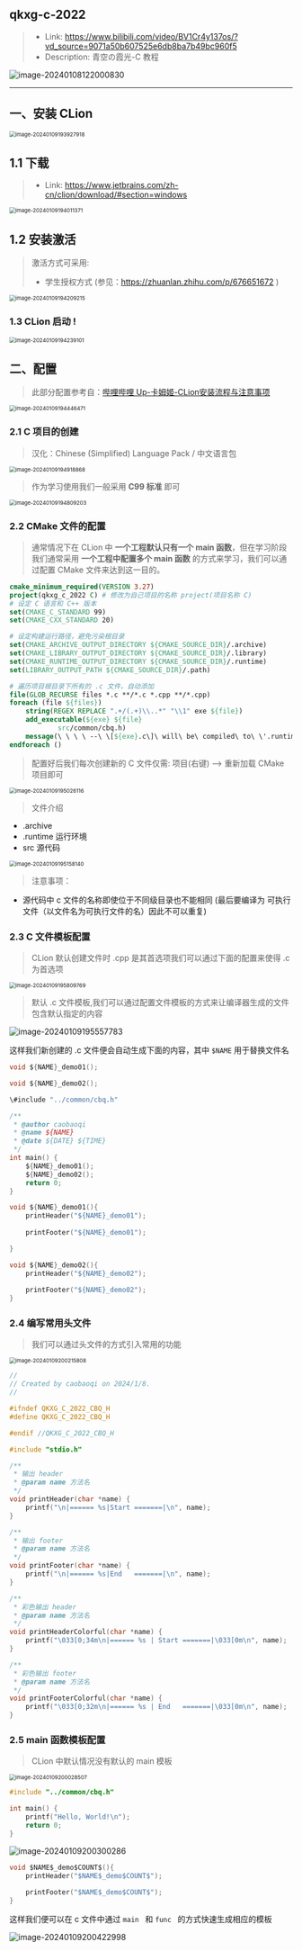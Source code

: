 ## qkxg-c-2022

> - Link: https://www.bilibili.com/video/BV1Cr4y137os/?vd_source=9071a50b607525e6db8ba7b49bc960f5
> - Description: 青空の霞光-C 教程

![image-20240108122000830](https://jz-cbq-1311841992.cos.ap-beijing.myqcloud.com/images/image-20240108122000830.png)

---

## 一、安装 CLion

<img src="https://jz-cbq-1311841992.cos.ap-beijing.myqcloud.com/images/image-20240109193927918.png" alt="image-20240109193927918" style="zoom:67%;" />

## 1.1 下载

> - Link: https://www.jetbrains.com/zh-cn/clion/download/#section=windows

<img src="https://jz-cbq-1311841992.cos.ap-beijing.myqcloud.com/images/image-20240109194011371.png" alt="image-20240109194011371" style="zoom:67%;" />

## 1.2 安装激活

> 激活方式可采用:
>
> - 学生授权方式 (参见：https://zhuanlan.zhihu.com/p/676651672 )

<img src="https://jz-cbq-1311841992.cos.ap-beijing.myqcloud.com/images/image-20240109194209215.png" alt="image-20240109194209215" style="zoom:67%;" />

### 1.3 CLion 启动 !

<img src="https://jz-cbq-1311841992.cos.ap-beijing.myqcloud.com/images/image-20240109194239101.png" alt="image-20240109194239101" style="zoom:67%;" />

## 二、配置

> 此部分配置参考自：[哔哩哔哩 Up-卡姆姬-CLion安装流程与注意事项](https://www.bilibili.com/video/BV1kM411X7uA/?spm_id_from=333.337.search-card.all.click&vd_source=9071a50b607525e6db8ba7b49bc960f5)

<img src="https://jz-cbq-1311841992.cos.ap-beijing.myqcloud.com/images/image-20240109194446471.png" alt="image-20240109194446471" style="zoom:67%;" />

### 2.1 C 项目的创建

> 汉化：Chinese (Simplified) Language Pack / 中文语言包

<img src="https://jz-cbq-1311841992.cos.ap-beijing.myqcloud.com/images/image-20240109194918868.png" alt="image-20240109194918868" style="zoom:67%;" />

> 作为学习使用我们一般采用 **C99 标准** 即可

<img src="https://jz-cbq-1311841992.cos.ap-beijing.myqcloud.com/images/image-20240109194809203.png" alt="image-20240109194809203" style="zoom:67%;" />

### 2.2 CMake 文件的配置

> 通常情况下在 CLion 中 **一个工程默认只有一个 main 函数**，但在学习阶段我们通常采用 **一个工程中配置多个 main  函数** 的方式来学习，我们可以通过配置 CMake 文件来达到这一目的。

```cmake
cmake_minimum_required(VERSION 3.27)
project(qkxg_c_2022 C) # 修改为自己项目的名称 project(项目名称 C)
# 设定 C 语言和 C++ 版本
set(CMAKE_C_STANDARD 99)
set(CMAKE_CXX_STANDARD 20)

# 设定构建运行路径，避免污染根目录
set(CMAKE_ARCHIVE_OUTPUT_DIRECTORY ${CMAKE_SOURCE_DIR}/.archive)
set(CMAKE_LIBRARY_OUTPUT_DIRECTORY ${CMAKE_SOURCE_DIR}/.library)
set(CMAKE_RUNTIME_OUTPUT_DIRECTORY ${CMAKE_SOURCE_DIR}/.runtime)
set(LIBRARY_OUTPUT_PATH ${CMAKE_SOURCE_DIR}/.path)

# 遍历项目根目录下所有的 .c 文件，自动添加
file(GLOB_RECURSE files *.c **/*.c *.cpp **/*.cpp)
foreach (file ${files})
    string(REGEX REPLACE ".+/(.+)\\..*" "\\1" exe ${file})
    add_executable(${exe} ${file}
            src/common/cbq.h)
    message(\ \ \ \ --\ \[${exe}.c\]\ will\ be\ compiled\ to\ \'.runtime/${exe}.exe\')
endforeach ()
```

> 配置好后我们每次创建新的 C 文件仅需: 项目(右键) --> 重新加载 CMake 项目即可

<img src="https://jz-cbq-1311841992.cos.ap-beijing.myqcloud.com/images/image-20240109195026116.png" alt="image-20240109195026116" style="zoom:67%;" />

> 文件介绍

- .archive
- .runtime 运行环境
- src 源代码

<img src="https://jz-cbq-1311841992.cos.ap-beijing.myqcloud.com/images/image-20240109195158140.png" alt="image-20240109195158140" style="zoom:67%;" />

> 注意事项：

- 源代码中 c 文件的名称即使位于不同级目录也不能相同 (最后要编译为 可执行文件（以文件名为可执行文件的名）因此不可以重复)

### 2.3 C 文件模板配置

> CLion 默认创建文件时 .cpp 是其首选项我们可以通过下面的配置来使得 .c 为首选项

<img src="https://jz-cbq-1311841992.cos.ap-beijing.myqcloud.com/images/image-20240109195809769.png" alt="image-20240109195809769" style="zoom:67%;" />

> 默认 .c 文件模板,我们可以通过配置文件模板的方式来让编译器生成的文件包含默认指定的内容

![image-20240109195557783](https://jz-cbq-1311841992.cos.ap-beijing.myqcloud.com/images/image-20240109195557783.png)

这样我们新创建的 .c 文件便会自动生成下面的内容，其中 `$NAME` 用于替换文件名

```c
void ${NAME}_demo01();

void ${NAME}_demo02();

\#include "../common/cbq.h"

/**
 * @author caobaoqi
 * @name ${NAME}
 * @date ${DATE} ${TIME}
 */
int main() {
    ${NAME}_demo01();
    ${NAME}_demo02();
    return 0;
}

void ${NAME}_demo01(){
    printHeader("${NAME}_demo01");
    
    printFooter("${NAME}_demo01");

}

void ${NAME}_demo02(){
    printHeader("${NAME}_demo02");
    
    printFooter("${NAME}_demo02");
}
```

### 2.4 编写常用头文件

> 我们可以通过头文件的方式引入常用的功能

<img src="https://jz-cbq-1311841992.cos.ap-beijing.myqcloud.com/images/image-20240109200215808.png" alt="image-20240109200215808" style="zoom:67%;" />

```c
//
// Created by caobaoqi on 2024/1/8.
//

#ifndef QKXG_C_2022_CBQ_H
#define QKXG_C_2022_CBQ_H

#endif //QKXG_C_2022_CBQ_H

#include "stdio.h"

/**
 * 输出 header
 * @param name 方法名
 */
void printHeader(char *name) {
    printf("\n|====== %s|Start =======|\n", name);
}

/**
 * 输出 footer
 * @param name 方法名
 */
void printFooter(char *name) {
    printf("\n|====== %s|End   =======|\n", name);
}

/**
 * 彩色输出 header
 * @param name 方法名
 */
void printHeaderColorful(char *name) {
    printf("\033[0;34m\n|====== %s | Start =======|\033[0m\n", name);
}

/**
 * 彩色输出 footer
 * @param name 方法名
 */
void printFooterColorful(char *name) {
    printf("\033[0;32m\n|====== %s | End   =======|\033[0m\n", name);
}
```

### 2.5 main 函数模板配置

> CLion 中默认情况没有默认的 main 模板

<img src="https://jz-cbq-1311841992.cos.ap-beijing.myqcloud.com/images/image-20240109200028507.png" alt="image-20240109200028507" style="zoom:67%;" />

```c
#include "../common/cbq.h"

int main() {
    printf("Hello, World!\n");
    return 0;
}
```

![image-20240109200300286](https://jz-cbq-1311841992.cos.ap-beijing.myqcloud.com/images/image-20240109200300286.png)

```c
void $NAME$_demo$COUNT$(){
    printHeader("$NAME$_demo$COUNT$");
    
    printFooter("$NAME$_demo$COUNT$");
}
```

这样我们便可以在 c 文件中通过 `main ` 和  `func ` 的方式快速生成相应的模板

![image-20240109200422998](https://jz-cbq-1311841992.cos.ap-beijing.myqcloud.com/images/image-20240109200422998.png)
